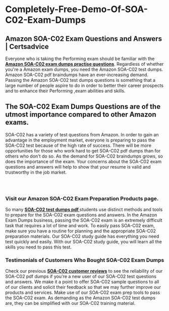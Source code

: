 # Completely-Free-Demo-Of-SOA-C02-Exam-Dumps
<h2><strong>Amazon SOA-C02 Exam Questions and Answers | Certsadvice</strong></h2> <p>Everyone who is taking the Performing exam should be familiar with the <a href="http://www.certsadvice.com/amazon/soa-c02-practice-questions"><strong>Amazon SOA-C02 exam dumps practise questions</strong></a>. Regardless of whether you&#39;re a Amazon exam dumps, you need the Amazon SOA-C02 test dumps. Amazon SOA-C02 pdf braindumps have an ever-increasing demand. Passing the Amazon SOA-C02 test dumps questions is something that a large number of people aspire to do in order to better their career prospects and to enhance their Performing ,exam abilities and skills.</p> <h2><strong>The SOA-C02 Exam Dumps Questions are of the utmost importance compared to other Amazon exams.</strong></h2> <p>SOA-C02 has a variety of test questions from Amazon. In order to gain an advantage in the employment market, everyone is preparing to pass the SOA-C02 test because of the high rate of success. There will be more opportunities for those who work hard to get SOA-C02 pdf dumps than for others who don&#39;t do so. As the demand for SOA-C02 braindumps grows, so does the importance of the exam. Your concerns about the SOA-C02 exam questions and answers will help to show that your resume is valid and trustworthy in the job market.</p> <p><a href="http://www.certsadvice.com/amazon/soa-c02-practice-questions" style="display: block; padding: 1em 0; text-align: center; "><img alt="" src="https://1.bp.blogspot.com/-RUOr8Wn-CRk/YUYAxC8kcHI/AAAAAAAAAnw/F7BbdI3tw8QDj5z8iX0vQAioQzKiUxduwCLcBGAsYHQ/s0/unnamed.jpg" /></a></p> <h3><strong>Visit our Amazon SOA-C02 Exam Preparation Products page.</strong></h3> <p>So many <a href="http://www.certsadvice.com/amazon/soa-c02-practice-questions"><strong>SOA-C02 test dumps pdf </strong></a>students use distinct methods and tools to prepare for the SOA-C02 exam questions and answers. In the Amazon Exam Dumps business, passing the SOA-C02 exam is an extremely difficult task that requires a lot of time and work. To easily pass SOA-C02 exam, make sure you have a routine for planning and the appropriate SOA-C02 preparation materials. Our SOA-C02 study guide has everything you need test quickly and easily. With our SOA-C02 study guide, you will learn all the skills you need to pass this test.</p> <h3><strong>Testimonials of Customers Who Bought SOA-C02 Exam Dumps</strong></h3> <p>Check our previous <a href="http://www.certsadvice.com/amazon/soa-c02-practice-questions"><strong>SOA-C02 customer reviews</strong></a> to see the reliability of our SOA-C02 pdf dumps if you&#39;re a new user of our SOA-C02 test questions and answers. We make it a point to offer SOA-C02 sample questions to all of our clients and solicit their feedback so that we may further improve our products and services. Make use of our SOA-C02 exam prep tools to pass the SOA-C02 exam. As demanding as the Amazon SOA-C02 test dumps are, they can be simplified with our SOA-C02 training material.</p>
